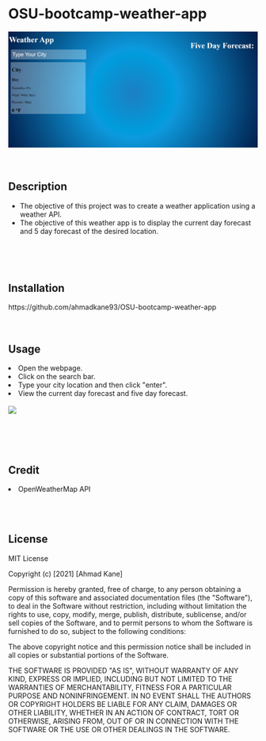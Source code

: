 # OSU-bootcamp-weather-app
 <img src=/weatherapp-readme.jpg/>
<br>
<br>
<br>
<h2> Description </h2>
<ul>
<li>The objective of this project was to create a weather application using a weather API.</li>
<li>The objective of this weather app is to display the current day forecast and 5 day forecast of the desired location.</li>

</ul>
<br>
<br>
<br>
<h2> Installation </h2>
https://github.com/ahmadkane93/OSU-bootcamp-weather-app
<br>
<br>
<br>
<h2> Usage </h2>
<li>Open the webpage.</li>
<li>Click on the search bar.</li>
<li>Type your city location and then click "enter".</li>
<li>View the current day forecast and five day forecast.</li>
<br>

<img src=/weather-app-video.gif/>
<br>
<br>

<br>
<br>
<br>
<h2>Credit</h2>
<li>OpenWeatherMap API </li>

<br>
<br>
<br>
<h2>License</h2>

MIT License

Copyright (c) [2021] [Ahmad Kane]

Permission is hereby granted, free of charge, to any person obtaining a copy
of this software and associated documentation files (the "Software"), to deal
in the Software without restriction, including without limitation the rights
to use, copy, modify, merge, publish, distribute, sublicense, and/or sell
copies of the Software, and to permit persons to whom the Software is
furnished to do so, subject to the following conditions:

The above copyright notice and this permission notice shall be included in all
copies or substantial portions of the Software.

THE SOFTWARE IS PROVIDED "AS IS", WITHOUT WARRANTY OF ANY KIND, EXPRESS OR
IMPLIED, INCLUDING BUT NOT LIMITED TO THE WARRANTIES OF MERCHANTABILITY,
FITNESS FOR A PARTICULAR PURPOSE AND NONINFRINGEMENT. IN NO EVENT SHALL THE
AUTHORS OR COPYRIGHT HOLDERS BE LIABLE FOR ANY CLAIM, DAMAGES OR OTHER
LIABILITY, WHETHER IN AN ACTION OF CONTRACT, TORT OR OTHERWISE, ARISING FROM,
OUT OF OR IN CONNECTION WITH THE SOFTWARE OR THE USE OR OTHER DEALINGS IN THE
SOFTWARE.
<br>
<br>
<br>

